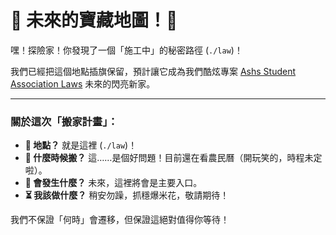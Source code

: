 # 🚧 未來的寶藏地圖！🚧

嘿！探險家！你發現了一個「施工中」的秘密路徑 (`./law`)！

我們已經把這個地點插旗保留，預計讓它成為我們酷炫專案 [Ashs Student Association Laws](https://ashssa.github.io/Ashs-Student-Association-Laws/) 未來的閃亮新家。

---

### 關於這次「搬家計畫」：

* **📍 地點？** 就是這裡 (`./law`)！
* **🚚 什麼時候搬？** 這……是個好問題！目前還在看農民曆（開玩笑的，時程未定啦）。
* **🔮 會發生什麼？** 未來，這裡將會是主要入口。
* **⏳ 我該做什麼？** 稍安勿躁，抓穩爆米花，敬請期待！

我們不保證「何時」會遷移，但保證這絕對值得你等待！